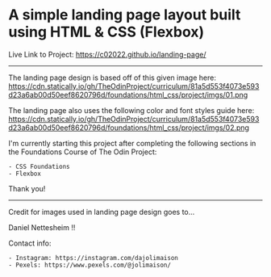 # A simple landing page layout built using HTML & CSS (Flexbox) 

Live Link to Project: https://c02022.github.io/landing-page/

----------------

The landing page design is based off of this given image here: https://cdn.statically.io/gh/TheOdinProject/curriculum/81a5d553f4073e593d23a6ab00d50eef8620796d/foundations/html_css/project/imgs/01.png 

The landing page also uses the following color and font styles guide here: https://cdn.statically.io/gh/TheOdinProject/curriculum/81a5d553f4073e593d23a6ab00d50eef8620796d/foundations/html_css/project/imgs/02.png

I'm currently starting this project after completing the following sections 
in the Foundations Course of The Odin Project: 

    - CSS Foundations 
    - Flexbox 
    
Thank you!

----------------

Credit for images used in landing page design goes to...

Daniel Nettesheim !!

Contact info:

    - Instagram: https://instagram.com/dajolimaison
    - Pexels: https://www.pexels.com/@jolimaison/
